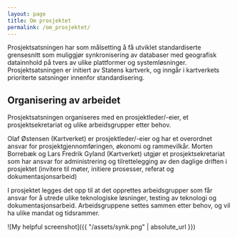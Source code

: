 ```yaml
---
layout: page
title: Om prosjektet 
permalink: /om_prosjektet/
---
```


Prosjektsatsningen har som målsetting å få utviklet standardiserte grensesnitt som muliggjør synkronisering av databaser med geografisk datainnhold på tvers av ulike plattformer og systemløsninger. Prosjektsatsningen er initiert av Statens kartverk, og inngår i kartverkets prioriterte satsninger innenfor standardisering.

## Organisering av arbeidet

Prosjektsatsningen organiseres med en prosjektleder/-eier, et prosjektsekretariat og ulike arbeidsgrupper etter behov.

Olaf Østensen (Kartverket) er prosjektleder/-eier og har et overordnet ansvar for prosjektgjennomføringen, økonomi og rammevilkår. Morten Borrebæk og Lars Fredrik Gyland (Kartverket) utgjør et prosjektsekretariat som har ansvar for administrering og tilrettelegging av den daglige driften i prosjektet (invitere til møter, initiere prosesser, referat og dokumentasjonsarbeid)

I prosjektet legges det opp til at det opprettes arbeidsgrupper som får ansvar for å utrede ulike teknologiske løsninger, testing av teknologi og dokumentasjonsarbeid. Arbeidsgruppene settes sammen etter behov, og vil ha ulike mandat og tidsrammer.

![My helpful screenshot]({{ "/assets/synk.png" | absolute_url }})

